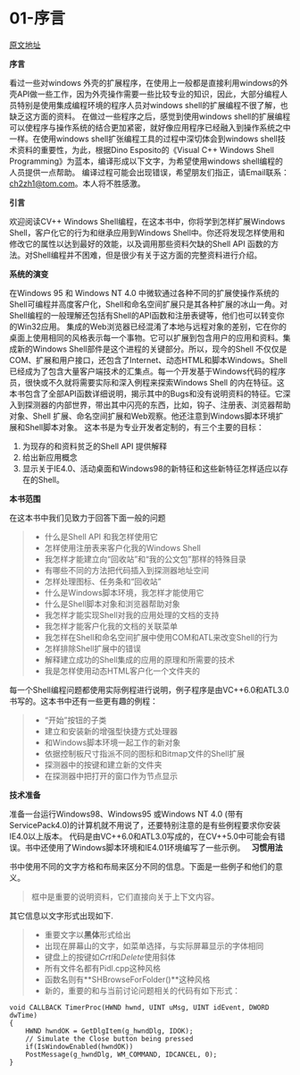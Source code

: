 ﻿# 01-序言

 [原文地址](https://blog.csdn.net/chchzh/article/details/2210729)

**序言**

看过一些对windows 外壳的扩展程序，在使用上一般都是直接利用windows的外壳API做一些工作，因为外壳操作需要一些比较专业的知识，因此，大部分编程人员特别是使用集成编程环境的程序人员对windows shell的扩展编程不很了解，也缺乏这方面的资料。
在做过一些程序之后，感觉到使用windows shell的扩展编程可以使程序与操作系统的结合更加紧密，就好像应用程序已经融入到操作系统之中一样。在使用windows shell扩张编程工具的过程中深切体会到windows shell技术资料的重要性，为此，根据Dino Esposito的《Visual C++ Windows Shell Programming》为蓝本，编译形成以下文字，为希望使用windows shell编程的人员提供一点帮助。
编译过程可能会出现错误，希望朋友们指正，请Email联系：ch2zh1@tom.com。本人将不胜感激。

**引言**

欢迎阅读CV++ Windows Shell编程，在这本书中，你将学到怎样扩展Windows Shell，客户化它的行为和继承应用到Windows Shell中。你还将发现怎样使用和修改它的属性以达到最好的效能，以及调用那些资料欠缺的Shell API 函数的方法。对Shell编程并不困难，但是很少有关于这方面的完整资料进行介绍。

**系统的演变**

在Windows 95 和 Windows NT 4.0 中微软通过各种不同的扩展使操作系统的Shell可编程并高度客户化，Shell和命名空间扩展只是其各种扩展的冰山一角。对Shell编程的一般理解还包括有Shell的API函数和注册表键等，他们也可以转变你的Win32应用。
集成的Web浏览器已经混淆了本地与远程对象的差别，它在你的桌面上使用相同的风格表示每一个事物。它可以扩展到包含用户的应用和资料。集成新的Windows Shell部件是这个进程的关键部分。所以，现今的Shell 不仅仅是COM、扩展和用户接口，还包含了Internet、动态HTML和脚本Windows。Shell已经成为了包含大量客户端技术的汇集点。每一个开发基于Windows代码的程序员，很快或不久就将需要实际和深入例程来探索Windows Shell 的内在特征。这本书包含了全部API函数详细说明，揭示其中的Bugs和没有说明资料的特征。它深入到探测器的内部世界，带出其中闪亮的东西，比如，钩子、注册表、浏览器帮助对象、Shell 扩展、命名空间扩展和Web观察。他还注意到Windows脚本环境扩展和Shell脚本对象。
这本书是为专业开发者定制的，有三个主要的目标：

 1. 为现存的和资料贫乏的Shell API 提供解释
 2. 给出新应用概念
 3. 显示关于IE4.0、活动桌面和Windows98的新特征和这些新特征怎样适应以存在的Shell。
 
 
**本书范围**

在这本书中我们见致力于回答下面一般的问题
> * 什么是Shell API 和我怎样使用它
> * 怎样使用注册表来客户化我的Windows Shell
> * 我怎样才能建立向“回收站”和“我的公文包”那样的特殊目录
> * 有哪些不同的方法把代码插入到探测器地址空间
> * 怎样处理图标、任务条和“回收站”
> * 什么是Windows脚本环境，我怎样才能使用它
> * 什么是Shell脚本对象和浏览器帮助对象
> * 我怎样才能实现Shell对我的应用处理的文档的支持
> * 我怎样才能客户化我的文档的关联菜单
> * 我怎样在Shell和命名空间扩展中使用COM和ATL来改变Shell的行为
> * 怎样排除Shell扩展中的错误
> * 解释建立成功的Shell集成的应用的原理和所需要的技术
> * 我是怎样使用动态HTML客户化一个文件夹的

每一个Shell编程问题都使用实际例程进行说明，例子程序是由VC++6.0和ATL3.0书写的。这本书中还有一些更有趣的例程：
> * “开始”按钮的子类
> * 建立和安装新的增强型快捷方式处理器
> * 和Windows脚本环境一起工作的新对象
> * 依据控制板尺寸指派不同的图标和Bitmap文件的Shell扩展
> * 探测器中的按键和建立新的文件夹
> * 在探测器中把打开的窗口作为节点显示

**技术准备**

准备一台运行Windows98、Windows95 或Windows NT 4.0 (带有ServicePack4.0)的计算机就不用说了，还要特别注意的是有些例程要求你安装IE4.0以上版本。
代码是由VC++6.0和ATL3.0写成的，在CV++5.0中可能会有错误。书中还使用了Windows脚本环境和IE4.01环境编写了一些示例。
 
**习惯用法**

书中使用不同的文字方格和布局来区分不同的信息。下面是一些例子和他们的意义。

>框中是重要的说明资料，它们直接向关于上下文内容。


其它信息以文字形式出现如下.
> * 重要文字以**黑体**形式给出
> * 出现在屏幕山的文字，如菜单选择，与实际屏幕显示的字体相同
> * 键盘上的按键如*Crtl*和*Delete*使用斜体
> * 所有文件名都有Pidl.cpp这种风格
> * 函数名则有**SHBrowseForFolder()**这种风格
> * 新的，重要的和与当前讨论问题相关的代码有如下形式：

    void CALLBACK TimerProc(HWND hwnd, UINT uMsg, UINT idEvent, DWORD dwTime)
    {
        HWND hwndOK = GetDlgItem(g_hwndDlg, IDOK);
        // Simulate the Close button being pressed
        if(IsWindowEnabled(hwndOK))
        PostMessage(g_hwndDlg, WM_COMMAND, IDCANCEL, 0);
    }




